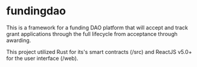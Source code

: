 # fundingdao
This is a framework for a funding DAO platform that will accept and track grant applications through the full lifecycle from acceptance through awarding.

This project utilized Rust for its's smart contracts (/src) and ReactJS v5.0+ for the user interface (/web).
